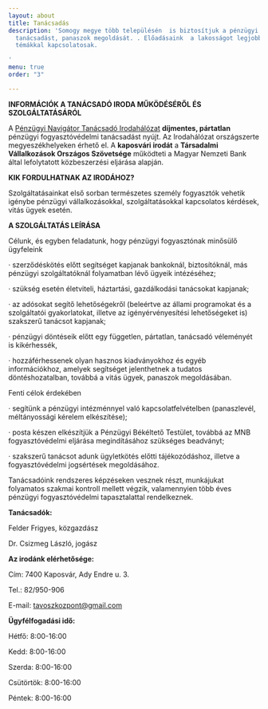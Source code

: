 ```yaml
---
layout: about
title: Tanácsadás
description: 'Somogy megye több településén  is biztosítjuk a pénzügyi fogyasztóvédelmi
  tanácsadást, panaszok megoldását. . Előadásaink  a lakosságot legjobban érintő aktuális
  témákkal kapcsolatosak.

'
menu: true
order: "3"

---
```

**INFORMÁCIÓK A TANÁCSADÓ IRODA MŰKÖDÉSÉRŐL ÉS SZOLGÁLTATÁSÁRÓL**

A [Pénzügyi Navigátor Tanácsadó Irodahálózat](https://www.mnb.hu/fogyasztovedelem/tanacsado-irodak) **díjmentes, pártatlan** pénzügyi fogyasztóvédelmi tanácsadást nyújt. Az Irodahálózat országszerte megyeszékhelyeken érhető el. A **kaposvári irodát** a **Társadalmi Vállalkozások Országos Szövetsége** működteti a Magyar Nemzeti Bank által lefolytatott közbeszerzési eljárása alapján.

**KIK FORDULHATNAK AZ IRODÁHOZ?**

Szolgáltatásainkat első sorban természetes személy fogyasztók vehetik igénybe pénzügyi vállalkozásokkal, szolgáltatásokkal kapcsolatos kérdések, vitás ügyek esetén.

**A SZOLGÁLTATÁS LEÍRÁSA**

Célunk, és egyben feladatunk, hogy pénzügyi fogyasztónak minősülő ügyfeleink

· szerződéskötés előtt segítséget kapjanak bankoknál, biztosítóknál, más pénzügyi szolgáltatóknál folyamatban lévő ügyeik intézéséhez;

· szükség esetén életviteli, háztartási, gazdálkodási tanácsokat kapjanak;

· az adósokat segítő lehetőségekről (beleértve az állami programokat és a szolgáltatói gyakorlatokat, illetve az igényérvényesítési lehetőségeket is) szakszerű tanácsot kapjanak;

· pénzügyi döntéseik előtt egy független, pártatlan, tanácsadó véleményét is kikérhessék,

· hozzáférhessenek olyan hasznos kiadványokhoz és egyéb információkhoz, amelyek segítséget jelenthetnek a tudatos döntéshozatalban, továbbá a vitás ügyek, panaszok megoldásában.

Fenti célok érdekében

· segítünk a pénzügyi intézménnyel való kapcsolatfelvételben (panaszlevél, méltányossági kérelem elkészítése);

· posta készen elkészítjük a Pénzügyi Békéltető Testület, továbbá az MNB fogyasztóvédelmi eljárása megindításához szükséges beadványt;

· szakszerű tanácsot adunk ügyletkötés előtti tájékozódáshoz, illetve a fogyasztóvédelmi jogsértések megoldásához.

Tanácsadóink rendszeres képzéseken vesznek részt, munkájukat folyamatos szakmai kontroll mellett végzik, valamennyien több éves pénzügyi fogyasztóvédelmi tapasztalattal rendelkeznek.

**Tanácsadók:**

Felder Frigyes, közgazdász

Dr. Csizmeg László, jogász

**Az irodánk elérhetősége:**

Cím: 7400 Kaposvár, Ady Endre u. 3.

Tel.: 82/950-906

E-mail: tavoszkozpont@gmail.com

**Ügyfélfogadási idő:**

Hétfő: 8:00-16:00

Kedd: 8:00-16:00

Szerda: 8:00-16:00

Csütörtök: 8:00-16:00

Péntek: 8:00-16:00